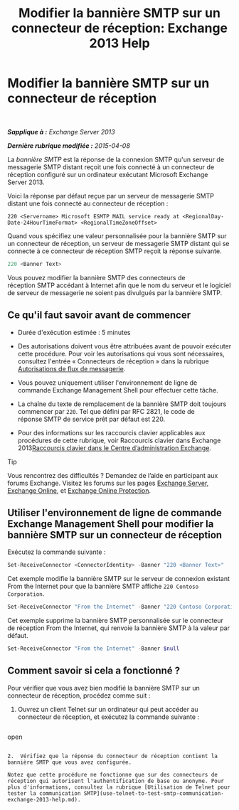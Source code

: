 ﻿---
title: 'Modifier la bannière SMTP sur un connecteur de réception: Exchange 2013 Help'
TOCTitle: Modifier la bannière SMTP sur un connecteur de réception
ms:assetid: d667704e-fd69-4aca-9c35-eef7006944b2
ms:mtpsurl: https://technet.microsoft.com/fr-fr/library/Bb124740(v=EXCHG.150)
ms:contentKeyID: 52063022
ms.date: 04/24/2018
mtps_version: v=EXCHG.150
ms.translationtype: HT
---

# Modifier la bannière SMTP sur un connecteur de réception

 

_**Sapplique à :** Exchange Server 2013_

_**Dernière rubrique modifiée :** 2015-04-08_

La *bannière SMTP* est la réponse de la connexion SMTP qu'un serveur de messagerie SMTP distant reçoit une fois connecté à un connecteur de réception configuré sur un ordinateur exécutant Microsoft Exchange Server 2013.

Voici la réponse par défaut reçue par un serveur de messagerie SMTP distant une fois connecté au connecteur de réception :

    220 <Servername> Microsoft ESMTP MAIL service ready at <RegionalDay-Date-24HourTimeFormat> <RegionalTimeZoneOffset>

Quand vous spécifiez une valeur personnalisée pour la bannière SMTP sur un connecteur de réception, un serveur de messagerie SMTP distant qui se connecte à ce connecteur de réception SMTP reçoit la réponse suivante.

```powershell
220 <Banner Text>
```

Vous pouvez modifier la bannière SMTP des connecteurs de réception SMTP accédant à Internet afin que le nom du serveur et le logiciel de serveur de messagerie ne soient pas divulgués par la bannière SMTP.

## Ce qu'il faut savoir avant de commencer

  - Durée d'exécution estimée : 5 minutes

  - Des autorisations doivent vous être attribuées avant de pouvoir exécuter cette procédure. Pour voir les autorisations qui vous sont nécessaires, consultez l'entrée « Connecteurs de réception » dans la rubrique [Autorisations de flux de messagerie](mail-flow-permissions-exchange-2013-help.md).

  - Vous pouvez uniquement utiliser l'environnement de ligne de commande Exchange Management Shell pour effectuer cette tâche.

  - La chaîne du texte de remplacement de la bannière SMTP doit toujours commencer par `220`. Tel que défini par RFC 2821, le code de réponse SMTP de service prêt par défaut est 220.

  - Pour des informations sur les raccourcis clavier applicables aux procédures de cette rubrique, voir Raccourcis clavier dans Exchange 2013[Raccourcis clavier dans le Centre d’administration Exchange](keyboard-shortcuts-in-the-exchange-admin-center-exchange-online-protection-help.md).

> [!TIP]
> Vous rencontrez des difficultés ? Demandez de l’aide en participant aux forums Exchange. Visitez les forums sur les pages <a href="https://go.microsoft.com/fwlink/p/?linkid=60612">Exchange Server</a>, <a href="https://go.microsoft.com/fwlink/p/?linkid=267542">Exchange Online</a>, et <a href="https://go.microsoft.com/fwlink/p/?linkid=285351">Exchange Online Protection</a>.


## Utiliser l'environnement de ligne de commande Exchange Management Shell pour modifier la bannière SMTP sur un connecteur de réception

Exécutez la commande suivante :

```powershell
Set-ReceiveConnector <ConnectorIdentity> -Banner "220 <Banner Text>"
```

Cet exemple modifie la bannière SMTP sur le serveur de connexion existant From the Internet pour que la bannière SMTP affiche `220 Contoso Corporation`.

```powershell
Set-ReceiveConnector "From the Internet" -Banner "220 Contoso Corporation"
```

Cet exemple supprime la bannière SMTP personnalisée sur le connecteur de réception From the Internet, qui renvoie la bannière SMTP à la valeur par défaut.

```powershell
Set-ReceiveConnector "From the Internet" -Banner $null
```

## Comment savoir si cela a fonctionné ?

Pour vérifier que vous avez bien modifié la bannière SMTP sur un connecteur de réception, procédez comme suit :

1.  Ouvrez un client Telnet sur un ordinateur qui peut accéder au connecteur de réception, et exécutez la commande suivante :
    
    ```powershell
open <Connector FQDN or IP address> <Port>
```

2.  Vérifiez que la réponse du connecteur de réception contient la bannière SMTP que vous avez configurée.

Notez que cette procédure ne fonctionne que sur des connecteurs de réception qui autorisent l'authentification de base ou anonyme. Pour plus d'informations, consultez la rubrique [Utilisation de Telnet pour tester la communication SMTP](use-telnet-to-test-smtp-communication-exchange-2013-help.md).

